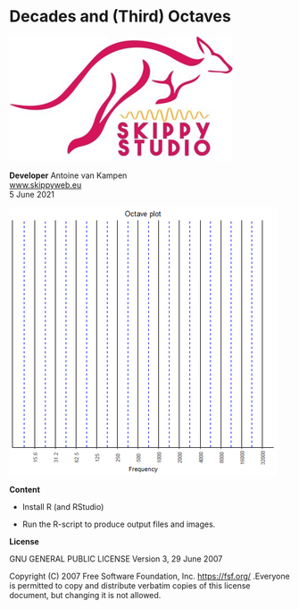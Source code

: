 # Decades and (Third) Octaves



![](https://github.com/SkippyWeb/Images/blob/main/SkippyStudio.jpg)



**Developer**
    Antoine van Kampen  
    www.skippyweb.eu  
   5 June 2021  



![](https://github.com/SkippyWeb/Images/blob/main/Octave.png)



**Content**

- Install R (and RStudio)
  
- Run the R-script to produce output files and images.
  



**License**

GNU GENERAL PUBLIC LICENSE
Version 3, 29 June 2007

Copyright (C) 2007 Free Software Foundation, Inc. <https://fsf.org/> .Everyone is permitted to copy and distribute verbatim copies of this license document, but changing it is not allowed.
